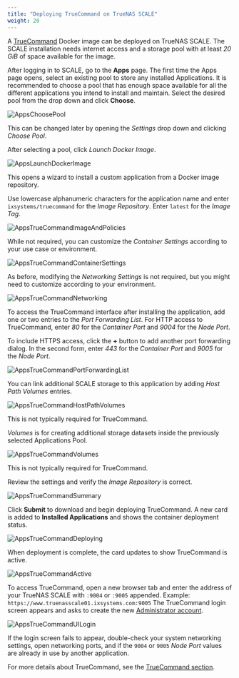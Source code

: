 ```yaml
---
title: "Deploying TrueCommand on TrueNAS SCALE"
weight: 20
---
```


A [TrueCommand](https://www.truenas.com/truecommand/) Docker image can be deployed on TrueNAS SCALE.
The SCALE installation needs internet access and a storage pool with at least *20 GiB* of space available for the image.

After logging in to SCALE, go to the **Apps** page.
The first time the Apps page opens, select an existing pool to store any installed Applications.
It is recommended to choose a pool that has enough space available for all the different applications you intend to install and maintain.
Select the desired pool from the drop down and click **Choose**.

![AppsChoosePool](/images/SCALE/AppsChoosePool.png "Choosing a Pool for Apps")

This can be changed later by opening the *Settings* drop down and clicking *Choose Pool*.

After selecting a pool, click *Launch Docker Image*.

![AppsLaunchDockerImage](/images/SCALE/AppsLaunchDockerImage.png "Launch Docker Image")

This opens a wizard to install a custom application from a Docker image repository.

Use lowercase alphanumeric characters for the application name and enter `ixsystems/truecommand` for the *Image Repository*.
Enter `latest` for the *Image Tag*.

![AppsTrueCommandImageAndPolicies](/images/SCALE/AppsTrueCommandImageAndPolicies.png "TrueCommand Image and Policies")

While not required, you can customize the *Container Settings* according to your use case or environment.

![AppsTrueCommandContainerSettings](/images/SCALE/AppsTrueCommandContainerSettings.png "TrueCommand Container Settings")

As before, modifying the *Networking Settings* is not required, but you might need to customize according to your environment.

![AppsTrueCommandNetworking](/images/SCALE/AppsTrueCommandNetworking.png "TrueCommand Networking")

To access the TrueCommand interface after installing the application, add one or two entries to the *Port Forwarding List*.
For HTTP access to TrueCommand, enter *80* for the *Container Port* and *9004* for the *Node Port*.

To include HTTPS access, click the **+** button to add another port forwarding dialog.
In the second form, enter *443* for the *Container Port* and *9005* for the *Node Port*.

![AppsTrueCommandPortForwardingList](/images/SCALE/AppsTrueCommandPortForwardingList.png "TrueCommand Port Forwarding List")

You can link additional SCALE storage to this application by adding *Host Path Volumes* entries.

![AppsTrueCommandHostPathVolumes](/images/SCALE/AppsTrueCommandHostPathVolumes.png "TrueCommand Host Path Volumes")

This is not typically required for TrueCommand.

*Volumes* is for creating additional storage datasets inside the previously selected Applications Pool.

![AppsTrueCommandVolumes](/images/SCALE/AppsTrueCommandVolumes.png "TrueCommand Volumes")

This is not typically required for TrueCommand.

Review the settings and verify the *Image Repository* is correct.

![AppsTrueCommandSummary](/images/SCALE/AppsTrueCommandSummary.png "TrueCommand Summary")

Click **Submit** to download and begin deploying TrueCommand.
A new card is added to **Installed Applications** and shows the container deployment status.

![AppsTrueCommandDeploying](/images/SCALE/AppsTrueCommandDeploying.png "TrueCommand Deploying")

When deployment is complete, the card updates to show TrueCommand is active.

![AppsTrueCommandActive](/images/SCALE/AppsTrueCommandActive.png "TrueCommand Active")

To access TrueCommand, open a new browser tab and enter the address of your TrueNAS SCALE with `:9004` or `:9005` appended.
Example: `https://www.truenasscale01.ixsystems.com:9005`
The TrueCommand login screen appears and asks to create the new [Administrator account](https://www.truenas.com/docs/truecommand/installupdate/install/#creating-the-administrator-account).

![AppsTrueCommandUILogin](/images/SCALE/AppsTrueCommandUILogin.png "TrueCommand UI Login")

If the login screen fails to appear, double-check your system networking settings, open networking ports, and if the `9004` or `9005` *Node Port* values are already in use by another application.

For more details about TrueCommand, see the [TrueCommand section](/TrueCommand/).
